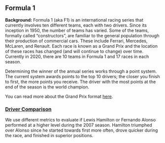 ## Formula 1

__Background:__ Formula 1 (aka F1) is an international racing series that currently involves ten different teams, each with two drivers. Since its inception in 1950, the number of teams has varied. Some of the teams, formally called “constructors”, are familiar to the general population through their production of commercial cars. These include Ferrari, Mercedes, McLaren, and Renault. Each race is known as a Grand Prix and the location of these races has changed (and will continue to change) over time. Currently in 2020, there are 10 teams in Formula 1 and 17 races in each season.

Determining the winner of the annual series works through a point system. The current system awards points to the top 10 drivers; the closer you finish to first, the more points you receive. The driver with the most points at the end of the season is the world champion. 

You can read more about the Grand Prix format [here](https://www.tutorialspoint.com/formula_one/formula_one_grand_prix_format.htm).

### [__Driver Comparison__](https://nbviewer.jupyter.org/github/mguzman123/Maxim-Guzman-Portfolio/blob/a2926918c5389b81e6d41ac6feb6ddf216228acd/notebooks/McLaren%202007%20-%20Lewis%20Hamilton%20vs.%20Fernando%20Alonso.ipynb)
We use different metrics to evaluate if Lewis Hamilton or Fernando Alonso performed at a higher level during the 2007 season. Hamilton triumphed over Alonso since he started towards first more often, drove quicker during the race, and finished in superior positions.
